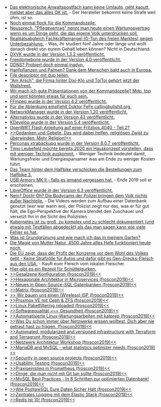 * [Das elektronische Anwaltspostfach kann keine Umlaute, geht kaputt, meldet aber das alles OK ist.](https://blog.fefe.de/?ts=a3b93a4c) - Der Hersteller bekommt keine Strafe weil *ühm*, ist so.
* [Noch einmal flock für die Kommandozeile.](https://utcc.utoronto.ca/~cks/space/blog/linux/FlockUsageNotes)
* [Neusprech, "Pflegevertrag" nennt man heute einen Wartungsvertrag wenn es um Dinge geht, die das eigene Volk unterdrücken soll.](https://www.heise.de/newsticker/meldung/Staatstrojaner-Posse-LKA-Berlin-kauft-vergeblich-teure-FinFisher-Spaehtechnik-4488768.html)
* [Realitätsabgleich Fachkräftemangel (O-Ton des freien Marktes) gegen Unterbezahlung.](https://tuxproject.de/blog/2019/08/fachkraeftebezahlungsmangel-2/) - Was, ihr studiert fünf Jahre oder länge und wollt danach direkt von eurem Gehalt leben können? Nicht in Deutschland.
* [DXVK wurde in der Version 1.3.2 veröffentlicht.](https://www.phoronix.com/scan.php?page=news_item&px=DXVK-1.3.2-Released)
* [Freedomebone wurde in der Version 4.0 veröffentlicht.](https://blog.freedombone.net/freedombone-version-4-0)
* [DDNS? Probiert doch einmal inadyn.](https://troglobit.com/projects/inadyn/)
* [Hanfpflanzen und Palmen? Dank dem Menschen bald auch in Europa.](https://www.sonnenseite.com/de/umwelt/palmen-in-mitteleuropa-als-folge-des-klimawandels.html)
* [File descriptor mit dup teilen.](https://utcc.utoronto.ca/~cks/space/blog/unix/DupAndSharedFileDescriptors)
* ["Am Arsch", die Firma hinter Dixi-Klo und ToiToi gehört jetzt der Wallstreet.](https://blog.fefe.de/?ts=a3b78834)
* [Wir mach ich gute Präsentationen von der Kommandozeile? Mdp, tpp und sent könnten etwas für euch sein.](https://opensource.com/article/19/8/command-line-presentation-tools)
* [FFmpeg wurde in der Version 4.2 veröffentlicht.](https://www.pro-linux.de/news/1/27324/ffmpeg-42-ada-ver%C3%B6ffentlicht.html)
* [Für die Ablenkung empfiehlt Doktor FeFe callingbullshit.org.](https://blog.fefe.de/?ts=a3b4e93f)
* [NetworkManager wurde in der Version 1.20 veröffentlicht.](https://www.phoronix.com/scan.php?page=news_item&px=NetworkManager-1.20-Released)
* [Alternativlos wurde in der Version 43 veröffentlicht.](https://blog.fefe.de/?ts=a3b4714e)
* [KDevelop wurde in der Version 5.4 veröffentlicht.](https://www.pro-linux.de/news/1/27328/kdevelop-54-freigegeben.html)
* [OpenWRT Flash Anleitung auf einer Fritzbox 4040 - Teil 2?](https://www.kuketz-blog.de/flash-openwrt-auf-fritzbox-4040-openwrt-teil2/)
* [>>Gedanken und Gebete. Das wird dabei helfen, religiösen Zwist zu überwinden: Mehr Religion!<<](https://tuxproject.de/blog/2019/08/saekularismus-wann-anders-4/)
* [Perconas xtrabackupg wurde in der Version 8.0.7 veröffentlicht.](https://www.percona.com/blog/2019/08/07/percona-xtrabackup-8-0-7-is-now-available/)
* [Timo Leukefeld möchte bereits 2020 ein Hauskonzept vorstellen, dass mit weniger Technik auskommt.](https://www.sonnenseite.com/de/wirtschaft/warum-enttechnisierung-das-gebot-fuer-guenstiges-wohnen-ist.html) - Weniger Technik bedeutet damit, Wartungsfreier und Energiesparsamer was am Ende zu weniger Kosten führt.
* [Das Team hinter dem Halfbike verschicken die Bestellungen zum Halfbike 3.](https://www.kickstarter.com/projects/halfbike/halfbike-3-how-to-bridge-the-gap-between-man-machi/posts/2580193)
* [USB Armory MK II - falls es jemand vergessen hat.](https://inversepath.com/usbarmory.html) - Ende 2019 soll er erscheinen.
* [LibreOffice wurde in der Version 6.3 veröffentlicht.](https://www.phoronix.com/scan.php?page=news_item&px=LibreOffice-6.3-Released)
* [Nein? Doch! Oh? Die Bodycams der Polizei bringen dem Volk nichts außer Nachteile.](https://blog.fefe.de/?ts=a3b25266) - Die Videos werden zum Aufbau einer Datenbank genutzt (wer war wann wo), der Polizist zeigt nur das, was er für gut hält, die Ego-Perspektive der Kamera blendet den Zuschauer und versetzt Ihn in die Sicht des Polizisten.
* [Kubernetes ist zu groß, zu komplex und zu schlecht dokumentiert (und etwaig mit Testfällen abgedeckt) als das man sagen kann wie viele Fehler es hat.](https://blog.fefe.de/?ts=a3b25963)
* [Was ist Grundgrünung und wie mach ich das in meinem Garten?](https://www.smarticular.net/gruenduengung-herbst-winter-garten-permakultur/)
* [Die Magie von Mutter Natur, 4500 Jahre altes Hefe funktioniert heute noch.](https://blog.fefe.de/?ts=a3b39ff1)
* [Die EU zeigt, dass der Profit der Konzerne vor dem Wohl des Volkes geht - Keine Strafzölle für Autos und dafür gibt es Gen-Drecks-Fleisch aus den USA.](https://netzfrauen.org/2019/08/09/fleisch-6/) - Kauft euer Fleisch vom lokalen Fleischer.
* [Hier gibt es ein Rezept für Schüttelgurken.](https://www.smarticular.net/schuettelgurken-schnellgurken-rezept-ohne-kochen/)
* [>>Gesalzene Konfiguration (froscon2019)<<](https://cdn.media.ccc.de/events/froscon/2019/h264-hd/froscon2019-2444-deu-Gesalzene_Konfiguration_hd.mp4)
* [>>Hexagonale Architektur in Microservices (froscon2019)<<](https://cdn.media.ccc.de/events/froscon/2019/h264-hd/froscon2019-2411-deu-Hexagonale_Architektur_in_Microservices_hd.mp4)
* [>>Neues in Open-Source-SQL-Datenbanken (froscon2019)<<](https://cdn.media.ccc.de/events/froscon/2019/h264-hd/froscon2019-2433-deu-Neues_in_Open-Source-SQL-Datenbanken_hd.mp4)
* [>>Matrix (froscon2019)<<](https://cdn.media.ccc.de/events/froscon/2019/h264-hd/froscon2019-2330-deu-Matrix_hd.mp4)
* [>> Wir bauen uns einen (Wireless) ISP (froscon2019)<<](https://cdn.media.ccc.de/events/froscon/2019/h264-hd/froscon2019-2469-deu-Wir_bauen_uns_einen_Wireless_ISP_hd.mp4)
* [>>Proxmox VE mit Ceph & ZFS (froscon2019)<<](https://cdn.media.ccc.de/events/froscon/2019/h264-hd/froscon2019-2438-deu-Proxmox_VE_mit_Ceph_ZFS_hd.mp4)
* [>>Linux Paketfiltering reloaded (froscon2019)<<](https://cdn.media.ccc.de/events/froscon/2019/h264-hd/froscon2019-2470-deu-Linux_Paketfiltering_reloaded_hd.mp4)
* [>>Softwarequalität === Gesundheit (froscon2019)<<](https://cdn.media.ccc.de/events/froscon/2019/h264-hd/froscon2019-2429-deu-Softwarequalitaet_Gesundheit_hd.mp4)
* [>>Automatisierte Linux-Wartungsarbeiten mit katprep (froscon2019)<<](https://cdn.media.ccc.de/events/froscon/2019/h264-hd/froscon2019-2358-deu-Automatisierte_Linux-Wartungsarbeiten_mit_katprep_hd.mp4)
* [>>Was Du schon immer über Netzwerke wissen wolltest, Dich aber nie getraut hast zu fragen. (froscon2019)<<](https://cdn.media.ccc.de/events/froscon/2019/h264-hd/froscon2019-2472-deu-Was_Du_schon_immer_ueber_Netzwerke_wissen_wolltest_Dich_aber_nie_getraut_hast_zu_fragen_hd.mp4)
* [>>Automated, modularized and versioned infrastructure with Terraform and Terragrunt (froscon2019)<<](https://cdn.media.ccc.de/events/froscon/2019/h264-hd/froscon2019-2455-eng-Automated_modularized_and_versioned_infrastructure_with_Terraform_and_Terragrunt_hd.mp4)
* [>>Netzwerk Architektur Workshop (froscon2019)<<](https://cdn.media.ccc.de/events/froscon/2019/h264-hd/froscon2019-2473-deu-Netzwerk_Architektur_Workshop_hd.mp4)
* [>>MariaDB and MySQL - what statistics optimizer needs (froscon2019)<<](https://cdn.media.ccc.de/events/froscon/2019/h264-hd/froscon2019-2343-eng-MariaDB_and_MySQL_-_what_statistics_optimizer_needs_hd.mp4)
* [>>Security in open source projects (froscon2019)<<](https://cdn.media.ccc.de/events/froscon/2019/h264-hd/froscon2019-2361-eng-Security_in_open_source_projects_hd.mp4)
* [>>Usability Testing (froscon2019)<<](https://cdn.media.ccc.de/events/froscon/2019/h264-hd/froscon2019-2379-deu-Usability_Testing_hd.mp4)
* [>>Praxiseinstieg in Prometheus (froscon2019)<<](https://cdn.media.ccc.de/events/froscon/2019/h264-hd/froscon2019-2431-deu-Praxiseinstieg_in_Prometheus_hd.mp4)
* [>>Dinge, die man nicht mit Git tun sollte (froscon2019)<<](https://cdn.media.ccc.de/events/froscon/2019/h264-hd/froscon2019-2329-deu-Dinge_die_man_nicht_mit_Git_tun_sollte_hd.mp4)
* [>>MySQL Best Practices - In 8 Schritten zur optimierten Datenbank! (froscon2019)<<](https://cdn.media.ccc.de/events/froscon/2019/h264-hd/froscon2019-2442-deu-MySQL_Best_Practices_-_In_8_Schritten_zur_optimierten_Datenbank_hd.mp4)
* [>>Wie PostgreSQL Eure Daten Sicher Hält (froscon2019)<<](https://cdn.media.ccc.de/events/froscon/2019/h264-hd/froscon2019-2432-deu-Wie_PostgreSQL_Eure_Daten_Sicher_Haelt_hd.mp4)
* [>>Zentrales Logging mit dem Elastic Stack (froscon2019)<<](https://cdn.media.ccc.de/events/froscon/2019/h264-hd/froscon2019-2349-deu-Zentrales_Logging_mit_dem_Elastic_Stack_hd.mp4)
* [>>Redis ist 10! (froscon2019)<<](https://cdn.media.ccc.de/events/froscon/2019/h264-hd/froscon2019-2338-deu-Redis_ist_10_hd.mp4)
